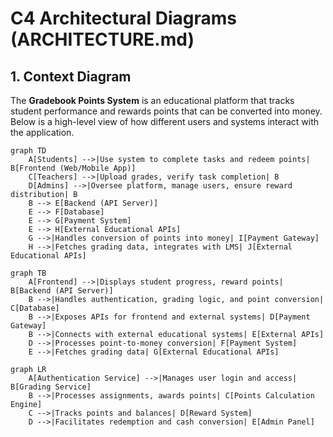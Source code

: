 # C4 Architectural Diagrams (ARCHITECTURE.md)

## 1. Context Diagram
The **Gradebook Points System** is an educational platform that tracks student performance and rewards points that can be converted into money. Below is a high-level view of how different users and systems interact with the application.

```mermaid
graph TD
    A[Students] -->|Use system to complete tasks and redeem points| B[Frontend (Web/Mobile App)]
    C[Teachers] -->|Upload grades, verify task completion| B
    D[Admins] -->|Oversee platform, manage users, ensure reward distribution| B
    B --> E[Backend (API Server)]
    E --> F[Database]
    E --> G[Payment System]
    E --> H[External Educational APIs]
    G -->|Handles conversion of points into money| I[Payment Gateway]
    H -->|Fetches grading data, integrates with LMS| J[External Educational APIs]

graph TB
    A[Frontend] -->|Displays student progress, reward points| B[Backend (API Server)]
    B -->|Handles authentication, grading logic, and point conversion| C[Database]
    B -->|Exposes APIs for frontend and external systems| D[Payment Gateway]
    B -->|Connects with external educational systems| E[External APIs]
    D -->|Processes point-to-money conversion| F[Payment System]
    E -->|Fetches grading data| G[External Educational APIs]

graph LR
    A[Authentication Service] -->|Manages user login and access| B[Grading Service]
    B -->|Processes assignments, awards points| C[Points Calculation Engine]
    C -->|Tracks points and balances| D[Reward System]
    D -->|Facilitates redemption and cash conversion| E[Admin Panel]


